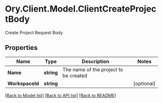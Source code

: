 # Ory.Client.Model.ClientCreateProjectBody
Create Project Request Body

## Properties

Name | Type | Description | Notes
------------ | ------------- | ------------- | -------------
**Name** | **string** | The name of the project to be created | 
**WorkspaceId** | **string** |  | [optional] 

[[Back to Model list]](../README.md#documentation-for-models) [[Back to API list]](../README.md#documentation-for-api-endpoints) [[Back to README]](../README.md)

